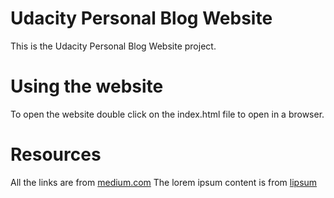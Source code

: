 # Udacity Personal Blog Website

This is the Udacity Personal Blog Website project.

# Using the website
To open the website double click on the index.html file to open in a browser.

# Resources
All the links are from [medium.com](https://medium.com)
The lorem ipsum content is from [lipsum](https://www.lipsum.com)
